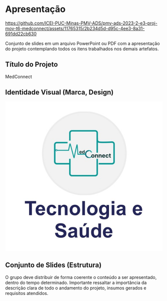 # Apresentação



https://github.com/ICEI-PUC-Minas-PMV-ADS/pmv-ads-2023-2-e3-proj-mov-t6-medconnect/assets/11765315/2b234d5d-d95c-4ee3-8a31-691dd22cb630



Conjunto de slides em um arquivo PowerPoint ou PDF com a apresentação do projeto contemplando todos os itens trabalhados nos demais artefatos.

## Título do Projeto

MedConnect

## Identidade Visual (Marca, Design)

<img src="https://github.com/ICEI-PUC-Minas-PMV-ADS/pmv-ads-2023-2-e3-proj-mov-t6-medconnect/raw/main/docs/img/Logo.jpg" />

## Conjunto de Slides (Estrutura)

O grupo deve distribuir de forma coerente o conteúdo a ser apresentado, dentro do tempo determinado. Importante ressaltar a importância da descrição clara de todo o andamento do projeto, insumos gerados e requisitos atendidos.
